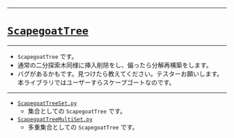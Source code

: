 _____

# [`ScapegoatTree`](https://github.com/titan-23/Library_py/blob/main/DataStructures/ScapegoatTree)

_____

- `ScapegoatTree` です。
- 通常の二分探索木同様に挿入削除をし、偏ったら分解再構築をします。
- バグがあるかもです。見つけたら教えてください。テスターお願いします。本ライブラリではユーザーすらスケープゴートなのです。

_____

- [`ScapegoatTreeSet.py`](./ScapegoatTreeSet.md)
  - 集合としての `ScapegoatTree` です。
- [`ScapegoatTreeMultiSet.py`](./ScapegoatTreeMultiset.md)
  - 多重集合としての `ScapegoatTree` です。

